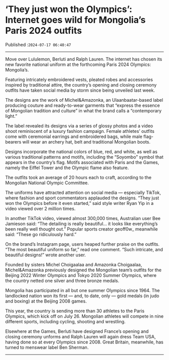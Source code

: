 # ‘They just won the Olympics’: Internet goes wild for Mongolia’s Paris 2024 outfits

Published :`2024-07-17 06:40:47`

---

Move over Lululemon, Berluti and Ralph Lauren. The internet has chosen its new favorite national uniform at the forthcoming Paris 2024 Olympics: Mongolia’s.

Featuring intricately embroidered vests, pleated robes and accessories inspired by traditional attire, the country’s opening and closing ceremony outfits have taken social media by storm since being unveiled last week.

The designs are the work of Michel&Amazonka, an Ulaanbaatar-based label producing couture and ready-to-wear garments that “express the essence of Mongolian tradition and culture” in what the brand calls a “contemporary light.”

The label revealed its designs via a series of glossy photos and a video shoot reminiscent of a luxury fashion campaign. Female athletes’ outfits come with ceremonial earrings and embroidered bags, while male flag-bearers will wear an archery hat, belt and traditional Mongolian boots.

Designs incorporate the national colors of blue, red, and white, as well as various traditional patterns and motifs, including the “Soyombo” symbol that appears in the country’s flag. Motifs associated with Paris and the Games, namely the Eiffel Tower and the Olympic flame also feature.

The outfits took an average of 20 hours each to craft, according to the Mongolian National Olympic Committee.

The uniforms have attracted attention on social media — especially TikTok, where fashion and sport commentators applauded the designs. “They just won the Olympics before it even started,” said style writer Ryan Yip in a video viewed over 2 million times.

In another TikTok video, viewed almost 300,000 times, Australian user Bee Jamieson said: “The detailing is really beautiful… it looks like everything’s been really well thought out.” Popular sports creator geoff0w_ meanwhile said: “These go ridiculously hard.”

On the brand’s Instagram page, users heaped further praise on the outfits. “The most beautiful uniform so far,” read one comment. “Such intricate, and beautiful designs!” wrote another user.

Founded by sisters Michel Choigaalaa and Amazonka Choigaalaa, Michel&Amazonka previously designed the Mongolian team’s outfits for the Beijing 2022 Winter Olympics and Tokyo 2020 Summer Olympics, where the country netted one silver and three bronze medals.

Mongolia has participated in all but one summer Olympics since 1964. The landlocked nation won its first — and, to date, only — gold medals (in judo and boxing) at the Beijing 2008 games.

This year, the country is sending more than 30 athletes to the Paris Olympics, which kick off on July 26. Mongolian athletes will compete in nine different sports, including cycling, shooting and wrestling.

Elsewhere at the Games, Berluti have designed France’s opening and closing ceremony unforms and Ralph Lauren will again dress Team USA, having done so at every Olympics since 2008. Great Britain, meanwhile, has turned to menswear label Ben Sherman.

---

